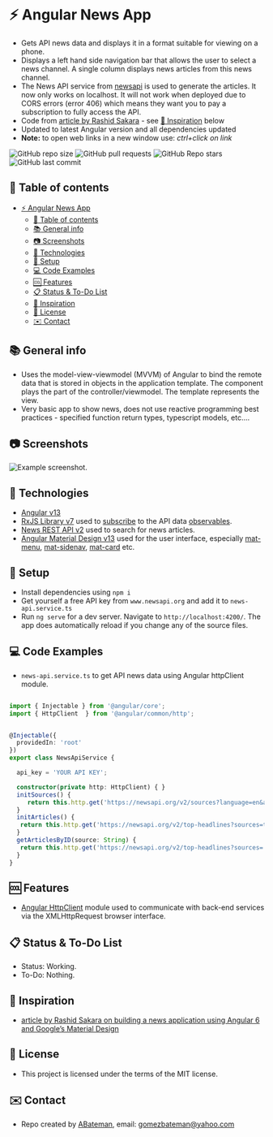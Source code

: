 # :zap: Angular News App

* Gets API news data and displays it in a format suitable for viewing on a phone.
* Displays a left hand side navigation bar that allows the user to select a news channel. A single column displays news articles from this news channel.
* The News API service from [newsapi](https://newsapi.org) is used to generate the articles. It now only works on localhost. It will not work when deployed due to CORS errors (error 406) which means they want you to pay a subscription to fully access the API.
* Code from [article by Rashid Sakara](https://www.smashingmagazine.com/2018/10/news-application-with-angular-and-material-design/) - see [:clap: Inspiration](#clap-inspiration) below
* Updated to latest Angular version and all dependencies updated
* **Note:** to open web links in a new window use: _ctrl+click on link_

![GitHub repo size](https://img.shields.io/github/repo-size/AndrewJBateman/angular-news-app?style=plastic)
![GitHub pull requests](https://img.shields.io/github/issues-pr/AndrewJBateman/angular-news-app?style=plastic)
![GitHub Repo stars](https://img.shields.io/github/stars/AndrewJBateman/angular-news-app?style=plastic)
![GitHub last commit](https://img.shields.io/github/last-commit/AndrewJBateman/angular-news-app?style=plastic)

## :page_facing_up: Table of contents

* [:zap: Angular News App](#zap-angular-news-app)
  * [:page_facing_up: Table of contents](#page_facing_up-table-of-contents)
  * [:books: General info](#books-general-info)
  * [:camera: Screenshots](#camera-screenshots)
  * [:signal_strength: Technologies](#signal_strength-technologies)
  * [:floppy_disk: Setup](#floppy_disk-setup)
  * [:computer: Code Examples](#computer-code-examples)
  * [:cool: Features](#cool-features)
  * [:clipboard: Status & To-Do List](#clipboard-status--to-do-list)
  * [:clap: Inspiration](#clap-inspiration)
  * [:file_folder: License](#file_folder-license)
  * [:envelope: Contact](#envelope-contact)

## :books: General info

* Uses the model-view-viewmodel (MVVM) of Angular to bind the remote data that is stored in objects in the application template. The component plays the part of the controller/viewmodel. The template represents the view.
* Very basic app to show news, does not use reactive programming best practices - specified function return types, typescript models, etc....

## :camera: Screenshots

![Example screenshot](./img/news-headlines.png).

## :signal_strength: Technologies

* [Angular v13](https://angular.io/)
* [RxJS Library v7](https://angular.io/guide/rx-library) used to [subscribe](http://reactivex.io/documentation/operators/subscribe.html) to the API data [observables](http://reactivex.io/documentation/observable.html).
* [News REST API v2](https://newsapi.org/) used to search for news articles.
* [Angular Material Design v13](https://material.angular.io/) used for the user interface, especially [mat-menu](https://material.angular.io/components/menu/overview), [mat-sidenav](https://material.angular.io/components/sidenav/overview),  [mat-card](https://material.angular.io/components/card/overview) etc.

## :floppy_disk: Setup

* Install dependencies using `npm i`
* Get yourself a free API key from `www.newsapi.org` and add it to `news-api.service.ts`
* Run `ng serve` for a dev server. Navigate to `http://localhost:4200/`. The app does automatically reload if you change any of the source files.

## :computer: Code Examples

* `news-api.service.ts` to get API news data using Angular httpClient module.

```typescript

import { Injectable } from '@angular/core';
import { HttpClient  } from '@angular/common/http';


@Injectable({
  providedIn: 'root'
})
export class NewsApiService {

  api_key = 'YOUR API KEY';

  constructor(private http: HttpClient) { }
  initSources() {
     return this.http.get('https://newsapi.org/v2/sources?language=en&apiKey=' + this.api_key);
  }
  initArticles() {
   return this.http.get('https://newsapi.org/v2/top-headlines?sources=techcrunch&apiKey=' + this.api_key);
  }
  getArticlesByID(source: String) {
   return this.http.get('https://newsapi.org/v2/top-headlines?sources=' + source + '&apiKey=' + this.api_key);
  }
}

```

## :cool: Features

* [Angular HttpClient](https://angular.io/guide/http) module used to communicate with back-end services via the XMLHttpRequest browser interface.

## :clipboard: Status & To-Do List

* Status: Working.
* To-Do: Nothing.

## :clap: Inspiration

* [article by Rashid Sakara on building a news application using Angular 6 and Google’s Material Design](https://www.smashingmagazine.com/2018/10/news-application-with-angular-and-material-design/)

## :file_folder: License

* This project is licensed under the terms of the MIT license.

## :envelope: Contact

* Repo created by [ABateman](https://github.com/AndrewJBateman), email: gomezbateman@yahoo.com
